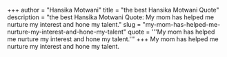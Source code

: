 +++
author = "Hansika Motwani"
title = "the best Hansika Motwani Quote"
description = "the best Hansika Motwani Quote: My mom has helped me nurture my interest and hone my talent."
slug = "my-mom-has-helped-me-nurture-my-interest-and-hone-my-talent"
quote = '''My mom has helped me nurture my interest and hone my talent.'''
+++
My mom has helped me nurture my interest and hone my talent.
